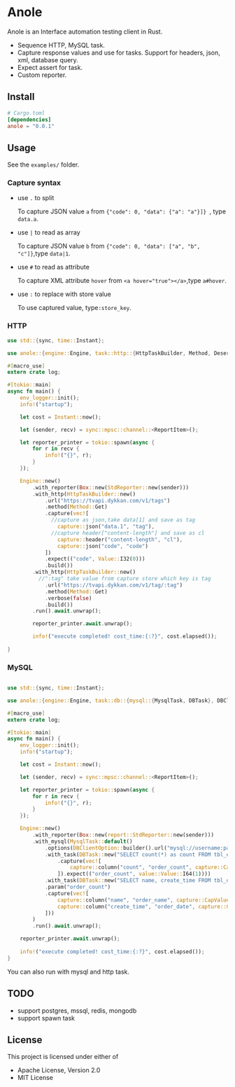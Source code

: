 # Anole
Anole is an Interface automation testing client in Rust.

* Sequence HTTP, MySQL task. 
* Capture response values and use for tasks. Support for headers, json, xml, database query.
* Expect assert for task.
* Custom reporter.



## Install

```toml
# Cargo.toml
[dependencies]
anole = "0.0.1"
```



## Usage

See the `examples/` folder.

### Capture syntax

* use `.` to split

  To capture JSON value `a` from `{"code": 0, "data": {"a": "a"}]} `, type `data.a`.

* use `|` to read as array

  To capture JSON value `b` from `{"code": 0, "data": ["a", "b", "c"]}`,type `data|1`.

* use `#` to read as attribute

  To capture XML attribute `hover` from `<a hover="true"></a>`,type `a#hover`.

* use `:` to replace with store value

  To use captured value, type`:store_key`.

### HTTP 

```rust
use std::{sync, time::Instant};

use anole::{engine::Engine, task::http::{HttpTaskBuilder, Method, Deserializer}, capture, report::{ReportItem, StdReporter}, value::Value};

#[macro_use]
extern crate log;

#[tokio::main]
async fn main() {
    env_logger::init();
    info!("startup");

    let cost = Instant::now();

    let (sender, recv) = sync::mpsc::channel::<ReportItem>();

    let reporter_printer = tokio::spawn(async {
        for r in recv {
            info!("{}", r);
        }
    });

    Engine::new()
        .with_reporter(Box::new(StdReporter::new(sender)))
        .with_http(HttpTaskBuilder::new()
            .url("https://tvapi.dykkan.com/v1/tags")
            .method(Method::Get)
            .capture(vec![
              //capture as json,take data[1] and save as tag
                capture::json("data.1", "tag"),
              //capture header["content-length"] and save as cl
                capture::header("content-length", "cl"),
                capture::json("code", "code")
            ])
            .expect(("code", Value::I32(0)))
            .build())
        .with_http(HttpTaskBuilder::new()
          //":tag" take value from capture store which key is tag 
            .url("https://tvapi.dykkan.com/v1/tag/:tag")
            .method(Method::Get)
            .verbose(false)
            .build())
        .run().await.unwrap();

        reporter_printer.await.unwrap();

        info!("execute completed! cost_time:{:?}", cost.elapsed());
    
}
```

### MySQL

```rust

use std::{sync, time::Instant};

use anole::{engine::Engine, task::db::{mysql::{MysqlTask, DBTask}, DBClientOption}, capture, value, report::{ReportItem, self}};

#[macro_use]
extern crate log;

#[tokio::main]
async fn main() {
    env_logger::init();
    info!("startup");

    let cost = Instant::now();

    let (sender, recv) = sync::mpsc::channel::<ReportItem>();

    let reporter_printer = tokio::spawn(async {
        for r in recv {
            info!("{}", r);
        }
    });

    Engine::new()
        .with_reporter(Box::new(report::StdReporter::new(sender)))
        .with_mysql(MysqlTask::default()
            .options(DBClientOption::builder().url("mysql://username:password@host/database").max_connections(5))
            .with_task(DBTask::new("SELECT count(*) as count FROM tbl_order")
                .capture(vec![
                    capture::column("count", "order_count", capture::CapValueType::Size)
                ]).expect(("order_count", value::Value::I64(1))))
            .with_task(DBTask::new("SELECT name, create_time FROM tbl_order LIMIT #order_count#")
            .param("order_count")
            .capture(vec![
                capture::column("name", "order_name", capture::CapValueType::Str),
                capture::column("create_time", "order_date", capture::CapValueType::Date),
            ]))
        )
        .run().await.unwrap();

    reporter_printer.await.unwrap();
    
    info!("execute completed! cost_time:{:?}", cost.elapsed());
}
```

You can also run with mysql and http task.

## TODO

* support postgres, mssql, redis, mongodb
* support spawn task

## License

This project is licensed under either of

* Apache License, Version 2.0
* MIT License
